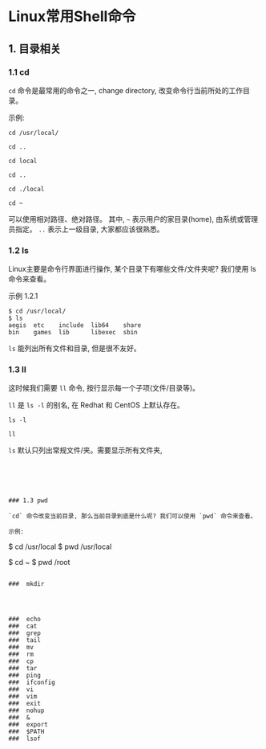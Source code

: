 # Linux常用Shell命令

## 1. 目录相关

### 1.1 cd

`cd` 命令是最常用的命令之一, change directory, 改变命令行当前所处的工作目录。

示例:

```
cd /usr/local/

cd ..

cd local

cd ..

cd ./local

cd ~

```

可以使用相对路径、绝对路径。 其中, `~` 表示用户的家目录(home), 由系统或管理员指定。 `..` 表示上一级目录, 大家都应该很熟悉。


### 1.2 ls

Linux主要是命令行界面进行操作, 某个目录下有哪些文件/文件夹呢? 我们使用 ls 命令来查看。

示例 1.2.1

```
$ cd /usr/local/
$ ls
aegis  etc    include  lib64    share
bin    games  lib      libexec  sbin

```

`ls` 能列出所有文件和目录, 但是很不友好。 


### 1.3 ll

这时候我们需要 `ll` 命令, 按行显示每一个子项(文件/目录等)。

`ll` 是 `ls -l` 的别名, 在 Redhat 和 CentOS 上默认存在。


```
ls -l

ll
```


`ls` 默认只列出常规文件/夹。需要显示所有文件夹, 




```





### 1.3 pwd

`cd` 命令改变当前目录, 那么当前目录到底是什么呢? 我们可以使用 `pwd` 命令来查看。

示例:

```
$ cd /usr/local
$ pwd
/usr/local

$ cd ~
$ pwd
/root

```

###  mkdir




###  echo
###  cat
###  grep
###  tail
###  mv
###  rm
###  cp
###  tar
###  ping
###  ifconfig
###  vi
###  vim
###  exit
###  nohup
###  &
###  export
###  $PATH
###  lsof





